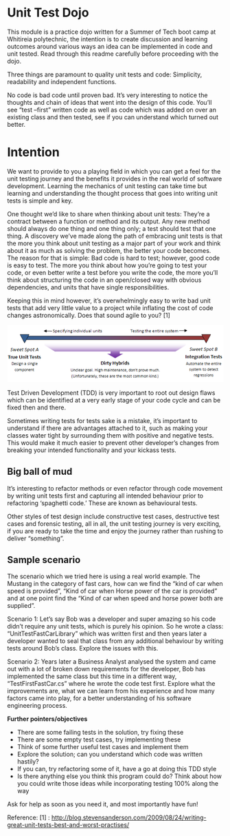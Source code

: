 # Unit Test Dojo

This module is a practice dojo written for a Summer of Tech boot camp at Whitireia polytechnic, the intention is to create discussion and learning outcomes around various ways an idea can be implemented in code and unit tested. 
Read through this readme carefully before proceeding with the dojo.

Three things are paramount to quality unit tests and code: Simplicity, readability and independent functions.

No code is bad code until proven bad. It’s very interesting to notice the thoughts and chain of ideas that went into the design of this code. You’ll see “test –first” written code as well as code which was added on over an existing class and then tested, see if you can understand which turned out better.

# Intention

We want to provide to you a playing field in which you can get a feel for the unit testing journey and the benefits it provides in the real world of software development. Learning the mechanics of unit testing can take time but learning and understanding the thought process that goes into writing unit tests is simple and key.

One thought we’d like to share when thinking about unit tests: They’re a contract between a function or method and its output. Any new method should always do one thing and one thing only; a test should test that one thing. A discovery we’ve made along the path of embracing unit tests is that the more you think about unit testing as a major part of your work and think about it as much as solving the problem, the better your code becomes. The reason for that is simple: Bad code is hard to test; however, good code is easy to test. The more you think about how you’re going to test your code, or even better write a test before you write the code, the more you’ll think about structuring the code in an open/closed way with obvious dependencies, and units that have single responsibilities.

Keeping this in mind however, it’s overwhelmingly easy to write bad unit tests that add very little value to a project while inflating the cost of code changes astronomically. Does that sound agile to you? [1]

![Image is taken from reference 1 mentioned below](https://github.com/Tatsinnit/Unittest_DoJo/blob/master/UnitTests/image-thumb1.png)

Test Driven Development (TDD) is very important to root out design flaws which can be identified at a very early stage of your code cycle and can be fixed then and there.

Sometimes writing tests for tests sake is a mistake, it’s important to understand if there are advantages attached to it, such as making your classes water tight by surrounding them with positive and negative tests. This would make it much easier to prevent other developer’s changes from breaking your intended functionality and your kickass tests.

## Big ball of mud

It’s interesting to refactor methods or even refactor through code movement by writing unit tests first and capturing all intended behaviour prior to refactoring ‘spaghetti code.’ These are known as behavioural tests.

Other styles of test design include constructive test cases, destructive test cases and forensic testing, all in all, the unit testing journey is very exciting, if you are ready to take the time and enjoy the journey rather than rushing to deliver “something”.

## Sample scenario

The scenario which we tried here is using a real world example. The Mustang in the category of fast cars, how can we find the “kind of car when speed is provided”, “Kind of car when Horse power of the car is provided” and at one point find the “Kind of car when speed and horse power both are supplied”.

Scenario 1: Let’s say Bob was a developer and super amazing so his code didn’t require any unit tests, which is purely his opinion. So he wrote a class: “UnitTestFastCarLibrary” which was written first and then years later a developer wanted to seal that class from any additional behaviour by writing tests around Bob’s class. Explore the issues with this.

Scenario 2: Years later a Business Analyst analysed the system and came out with a lot of broken down requirements for the developer, Bob has implemented the same class but this time in a different way, “TestFirstFastCar.cs” where he wrote the code test first. Explore what the improvements are, what we can learn from his experience and how many factors came into play, for a better understanding of his software engineering process.

**Further pointers/objectives**
* There are some failing tests in the solution, try fixing these
* There are some empty test cases, try implementing these
* Think of some further useful test cases and implement them
* Explore the solution; can you understand which code was written hastily?
* If you can, try refactoring some of it, have a go at doing this TDD style
* Is there anything else you think this program could do? Think about how you could write those ideas while incorporating testing 100% along the way

Ask for help as soon as you need it, and most importantly have fun!

 Reference:
[1] : http://blog.stevensanderson.com/2009/08/24/writing-great-unit-tests-best-and-worst-practises/


